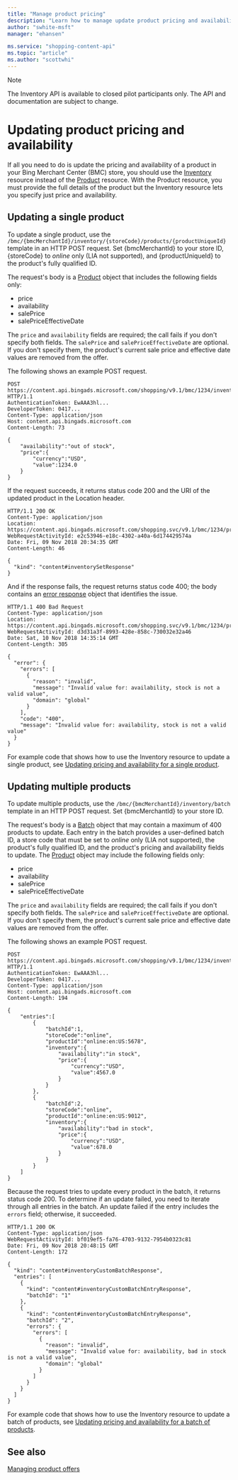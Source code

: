 ```yaml
---
title: "Manage product pricing"
description: "Learn how to manage update product pricing and availability."
author: "swhite-msft"
manager: "ehansen"

ms.service: "shopping-content-api"
ms.topic: "article"
ms.author: "scottwhi"
---
```


> [!NOTE]
> The Inventory API is available to closed pilot participants only. The API and documentation are subject to change.


# Updating product pricing and availability

If all you need to do is update the pricing and availability of a product in your Bing Merchant Center (BMC) store, you should use the [Inventory](inventory-resource.md) resource instead of the [Product](products-resource.md) resource. With the Product resource, you must provide the full details of the product but the Inventory resource lets you specify just price and availability.

## Updating a single product

To update a single product, use the `/bmc/{bmcMerchantId}/inventory/{storeCode}/products/{productUniqueId}` template in an HTTP POST request. Set {bmcMerchantId} to your store ID, {storeCode} to *online* only (LIA not supported), and {productUniqueId} to the product's fully qualified ID.

The request's body is a [Product](inventory-resource.md#product) object that includes the following fields only:

- price
- availability
- salePrice
- salePriceEffectiveDate

The `price` and `availability` fields are required; the call fails if you don't specify both fields. The `salePrice` and `salePriceEffectiveDate` are optional. If you don't specify them, the product's current sale price and effective date values are removed from the offer.

The following shows an example POST request.

```
POST https://content.api.bingads.microsoft.com/shopping/v9.1/bmc/1234/inventory/online/products/online:en:US:5678 HTTP/1.1
AuthenticationToken: EwAAA3hl...
DeveloperToken: 0417...
Content-Type: application/json
Host: content.api.bingads.microsoft.com
Content-Length: 73

{
    "availability":"out of stock",
    "price":{
        "currency":"USD",
        "value":1234.0
    }
}
```

If the request succeeds, it returns status code 200 and the URI of the updated product in the Location header. 

```
HTTP/1.1 200 OK
Content-Type: application/json
Location: https://content.api.bingads.microsoft.com/shopping.svc/v9.1/bmc/1234/products/online:en:US:5678
WebRequestActivityId: e2c53946-e18c-4302-a40a-6d174429574a
Date: Fri, 09 Nov 2018 20:34:35 GMT
Content-Length: 46

{
  "kind": "content#inventorySetResponse"
}
```

And if the response fails, the request returns status code 400; the body contains an [error response](inventory-resource.md#errorresponse) object that identifies the issue.

```
HTTP/1.1 400 Bad Request
Content-Type: application/json
Location: https://content.api.bingads.microsoft.com/shopping.svc/v9.1/bmc/1234/products/online:en:US:5678
WebRequestActivityId: d3d31a3f-8993-428e-858c-730032e32a46
Date: Sat, 10 Nov 2018 14:35:14 GMT
Content-Length: 305

{
  "error": {
    "errors": [
      {
        "reason": "invalid",
        "message": "Invalid value for: availability, stock is not a valid value",
        "domain": "global"
      }
    ],
    "code": "400",
    "message": "Invalid value for: availability, stock is not a valid value"
  }
}
```

For example code that shows how to use the Inventory resource to update a single product, see [Updating pricing and availability for a single product](code-example-single-product-update.md).


## Updating multiple products

To update multiple products, use the `/bmc/{bmcMerchantId}/inventory/batch` template in an HTTP POST request. Set {bmcMerchantId} to your store ID.

The request's body is a [Batch](inventory-resource.md#batch) object that may contain a maximum of 400 products to update. Each entry in the batch provides a user-defined batch ID, a store code that must be set to *online* only (LIA not supported), the product's fully qualified ID, and the product's pricing and availability fields to update. The [Product](inventory-resource.md#product) object may include the following fields only: 

- price
- availability
- salePrice
- salePriceEffectiveDate

The `price` and `availability` fields are required; the call fails if you don't specify both fields. The `salePrice` and `salePriceEffectiveDate` are optional. If you don't specify them, the product's current sale price and effective date values are removed from the offer.

The following shows an example POST request.

```
POST https://content.api.bingads.microsoft.com/shopping/v9.1/bmc/1234/inventory/batch HTTP/1.1
AuthenticationToken: EwAAA3hl...
DeveloperToken: 0417...
Content-Type: application/json
Host: content.api.bingads.microsoft.com
Content-Length: 194

{
    "entries":[
        {
            "batchId":1,
            "storeCode":"online",
            "productId":"online:en:US:5678",
            "inventory":{
                "availability":"in stock",
                "price":{
                    "currency":"USD",
                    "value":4567.0
                }
            }
        },
        {
            "batchId":2,
            "storeCode":"online",
            "productId":"online:en:US:9012",
            "inventory":{
                "availability":"bad in stock",
                "price":{
                    "currency":"USD",
                    "value":678.0
                }
            }
        }
    ]
}
```

Because the request tries to update every product in the batch, it returns status code 200. To determine if an update failed, you need to iterate through all entries in the batch. An update failed if the entry includes the `errors` field; otherwise, it succeeded.

```
HTTP/1.1 200 OK
Content-Type: application/json
WebRequestActivityId: bf019ef5-fa76-4703-9132-7954b0323c81
Date: Fri, 09 Nov 2018 20:48:15 GMT
Content-Length: 172

{
  "kind": "content#inventoryCustomBatchResponse",
  "entries": [
    {
      "kind": "content#inventoryCustomBatchEntryResponse",
      "batchId": "1"
    },
    {
      "kind": "content#inventoryCustomBatchEntryResponse",
      "batchId": "2",
      "errors": {
        "errors": [
          {
            "reason": "invalid",
            "message": "Invalid value for: availability, bad in stock is not a valid value",
            "domain": "global"
          }
        ]
      }
    }
  ]
}
```

For example code that shows how to use the Inventory resource to update a batch of products, see [Updating pricing and availability for a batch of products](code-example-batch-product-update.md).


## See also

[Managing product offers](manage-products.md)